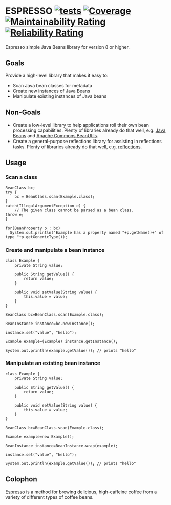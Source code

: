 # ESPRESSO [![tests](https://github.com/sigpwned/espresso/actions/workflows/tests.yml/badge.svg)](https://github.com/sigpwned/espresso/actions/workflows/tests.yml) [![Coverage](https://sonarcloud.io/api/project_badges/measure?project=sigpwned_espresso&metric=coverage)](https://sonarcloud.io/summary/new_code?id=sigpwned_espresso) [![Maintainability Rating](https://sonarcloud.io/api/project_badges/measure?project=sigpwned_espresso&metric=sqale_rating)](https://sonarcloud.io/summary/new_code?id=sigpwned_espresso) [![Reliability Rating](https://sonarcloud.io/api/project_badges/measure?project=sigpwned_espresso&metric=reliability_rating)](https://sonarcloud.io/summary/new_code?id=sigpwned_espresso)

Espresso simple Java Beans library for version 8 or higher.

## Goals

Provide a high-level library that makes it easy to:

* Scan Java bean classes for metadata
* Create new instances of Java Beans
* Manipulate existing instances of Java beans

## Non-Goals

* Create a low-level library to help applications roll their own bean processing capabilities. Plenty of libraries already do that well, e.g. [Java Beans](https://docs.oracle.com/en/java/javase/11/docs/api/java.desktop/java/beans/Beans.html) and [Apache Commons BeanUtils](https://commons.apache.org/proper/commons-beanutils/).
* Create a general-purpose reflections library for assisting in reflections tasks. Plenty of libraries already do that well, e.g. [reflections](https://github.com/ronmamo/reflections).

## Usage

### Scan a class

    BeanClass bc;
    try {
        bc = BeanClass.scan(Example.class);
    }
    catch(IllegalArgumentException e) {
        // The given class cannot be parsed as a bean class.
	throw e;
    }

    for(BeanProperty p : bc)
      System.out.println("Example has a property named "+p.getName()+" of type "+p.getGenericType());

### Create and manipulate a bean instance

    class Example {
        private String value;

        public String getValue() {
            return value;
        }

        public void setValue(String value) {
            this.value = value;
        }
    }

    BeanClass bc=BeanClass.scan(Example.class);

    BeanInstance instance=bc.newInstance();

    instance.set("value", "hello");

    Example example=(Example) instance.getInstance();

    System.out.println(example.getValue()); // prints "hello"

### Manipulate an existing bean instance

    class Example {
        private String value;

        public String getValue() {
            return value;
        }

        public void setValue(String value) {
            this.value = value;
        }
    }

    BeanClass bc=BeanClass.scan(Example.class);

    Example example=new Example();

    BeanInstance instance=BeanInstance.wrap(example);

    instance.set("value", "hello");

    System.out.println(example.getValue()); // prints "hello"

## Colophon

[Espresso](https://en.wikipedia.org/wiki/Espresso) is a method for brewing delicious, high-caffeine coffee from a variety of different types of coffee beans.